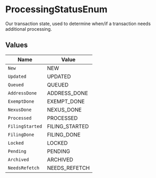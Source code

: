 # ProcessingStatusEnum

Our transaction state, used to determine when/if a transaction needs additional
processing.


## Values

| Name            | Value           |
| --------------- | --------------- |
| `New`           | NEW             |
| `Updated`       | UPDATED         |
| `Queued`        | QUEUED          |
| `AddressDone`   | ADDRESS_DONE    |
| `ExemptDone`    | EXEMPT_DONE     |
| `NexusDone`     | NEXUS_DONE      |
| `Processed`     | PROCESSED       |
| `FilingStarted` | FILING_STARTED  |
| `FilingDone`    | FILING_DONE     |
| `Locked`        | LOCKED          |
| `Pending`       | PENDING         |
| `Archived`      | ARCHIVED        |
| `NeedsRefetch`  | NEEDS_REFETCH   |